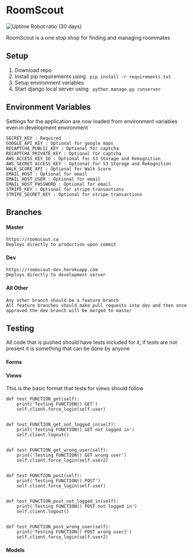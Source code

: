 # RoomScout
![Uptime Robot ratio (30 days)](https://img.shields.io/uptimerobot/ratio/m784203990-c834dc98966ff65040c545a5)

RoomScout is a one stop shop for finding and managing roommates


## Setup
1. Download repo
2. Install pip requirements using ``` pip install -r requirements.txt```
3. Setup environment variables
4. Start django local server using ``` python manage.py runserver```

## Environment Variables
Settings for the application are now loaded from environment variables even in development environment
```
SECRET_KEY : Required
GOOGLE_API_KEY : Optional for google maps
RECAPTCHA_PUBLIC_KEY : Optional for captcha
RECAPTCHA_PRIVATE_KEY : Optional for captcha
AWS_ACCESS_KEY_ID : Optional for S3 Storage and Rekognition
AWS_SECRET_ACCESS_KEY : Optional for S3 Storage and Rekognition
WALK_SCORE_API : Optional for Walk Score
EMAIL_HOST : Optional for email
EMAIL_HOST_USER : Optional for email
EMAIL_HOST_PASSWORD : Optional for email
STRIPE_KEY : Optional for stripe transactions
STRIPE_SECRET_KEY : Optional for stripe transactions

```
    
## Branches
#### Master
    https://roomscout.ca
    Deploys directly to production upon commit
#### Dev
    https://roomscout-dev.herokuapp.com
    Deploys directly to development server

#### All Other
    Any other branch should be a feature branch
    All feature branches should make pull requests into dev and then once approved the dev branch will be merged to master
    
## Testing
All code that is pushed should have tests included for it, if tests are not present it is something that can be done by anyone
#### Forms


#### Views
This is the basic format that tests for views should follow

```
def test_FUNCTION_get(self):
	print('Testing FUNCTION() GET')
	self.client.force_login(self.user)


def test_FUNCTION_get_not_logged_in(self):
	print('Testing FUNCTION() GET not logged in')
	self.client.logout()


def test_FUNCTION_get_wrong_user(self):
	print('Testing FUNCTION() GET wrong user')
	self.client.force_login(self.user2)


def test_FUNCTION_post(self):
	print('Testing FUNCTION() POST')
	self.client.force_login(self.user)


def test_FUNCTION_post_not_logged_in(self):
	print('Testing FUNCTION() POST not logged in')
	self.client.logout()


def test_FUNCTION_post_wrong_user(self):
	print('Testing FUNCTION() POST wrong user}')
	self.client.force_login(self.user2)
```
#### Models

